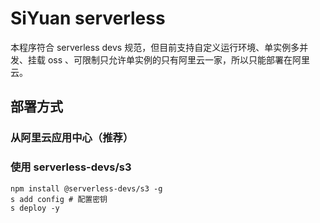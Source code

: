 # SiYuan serverless

本程序符合 serverless devs 规范，但目前支持自定义运行环境、单实例多并发、挂载 oss 、可限制只允许单实例的只有阿里云一家，所以只能部署在阿里云。

## 部署方式

### 从阿里云应用中心（推荐）


### 使用 serverless-devs/s3

```
npm install @serverless-devs/s3 -g
s add config # 配置密钥
s deploy -y
```

